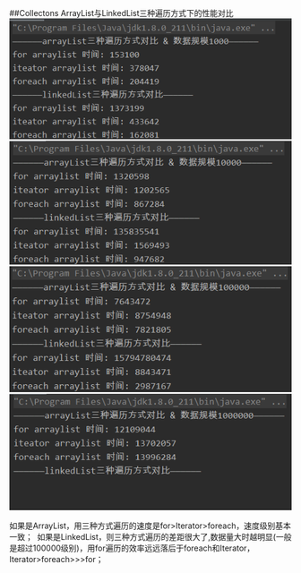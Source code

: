 ##Collectons ArrayList与LinkedList三种遍历方式下的性能对比
![数据规模为1000](https://github.com/littleYuting/testContainers/blob/master/pic/1.png)
![数据规模为10000](https://github.com/littleYuting/testContainers/blob/master/pic/2.png)
![数据规模为100000](https://github.com/littleYuting/testContainers/blob/master/pic/3.png)
![数据规模为1000000](https://github.com/littleYuting/testContainers/blob/master/pic/4.png)

如果是ArrayList，用三种方式遍历的速度是for>Iterator>foreach，速度级别基本一致； 
如果是LinkedList，则三种方式遍历的差距很大了,数据量大时越明显(一般是超过100000级别)，用for遍历的效率远远落后于foreach和Iterator，Iterator>foreach>>>for； 
